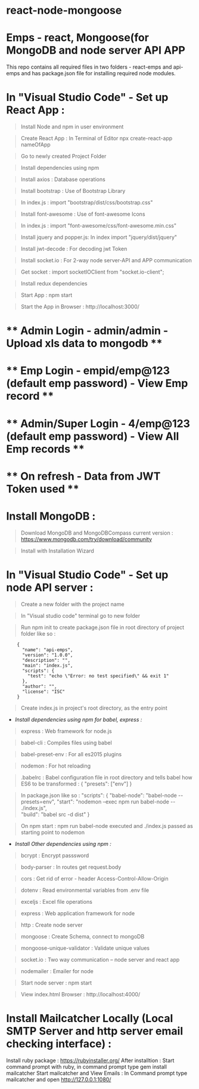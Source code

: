 # react-node-mongoose

# Emps - react, Mongoose(for MongoDB and node server API APP
This repo contains all required files in two folders - react-emps and api-emps and has package.json file for installing required node modules.


# **In "Visual Studio Code"  - Set up React App :**

> Install Node and npm in user environment

> Create React App : In Terminal of Editor npx create-react-app nameOfApp 

> Go to newly created Project Folder

> Install dependencies using npm

> Install axios : Database operations

> Install bootstrap : Use of Bootstrap Library

> In index.js : import "bootstrap/dist/css/bootstrap.css"

> Install font-awesome : Use of font-awesome Icons

> In index.js : import "font-awesome/css/font-awesome.min.css"

> Install jquery and popper.js: In index import "jquery/dist/jquery"

> Install jwt-decode : For decoding jwt Token

> Install socket.io : For 2-way node server-API  and APP communication

> Get socket : import socketIOClient from "socket.io-client";

> Install redux dependencies

> Start App : npm start 

> Start the App in Browser : http://localhost:3000/

# ** Admin Login - admin/admin - Upload xls data to mongodb **
# ** Emp Login - empid/emp@123 (default emp password) - View Emp record **
# ** Admin/Super Login - 4/emp@123 (default emp password) - View All Emp records **
# ** On refresh - Data from JWT Token used **


# **Install MongoDB :**

> Download MongoDB and MongoDBCompass current version : https://www.mongodb.com/try/download/community

> Install with Installation Wizard 
		
	
# **In "Visual Studio Code"  - Set up node API server :**

> Create a new folder with the project name

> In "Visual studio code" terminal go to new folder 

> Run npm init to create package.json file in root directory of project folder like so :

		{
		  "name": "api-emps",
		  "version": "1.0.0",
		  "description": "",
		  "main": "index.js",
		  "scripts": {
			"test": "echo \"Error: no test specified\" && exit 1"
		  },
		  "author": "",
		  "license": "ISC"
		}


> Create index.js in project's root directory, as the entry point

- *Install dependencies using npm for babel, express :*

> express : Web framework for node.js

> babel-cli : Compiles files using babel

> babel-preset-env : For all es2015 plugins	

> nodemon : For hot reloading 

> .babelrc : Babel configuration file in root directory and tells babel how ES6 to be transformed :
	{
		"presets": ["env"]
	}

> In package.json like so :
		  "scripts": 
			{
			"babel-node": "babel-node --presets=env",
			"start": "nodemon –exec
			npm run babel-node -- ./index.js",   
			"build": "babel src -d dist"
			}

> On npm start : npm run babel-node executed and ./index.js passed as starting point to nodemon 

- *Install Other dependencies using npm :*

> bcrypt : Encrypt passsword

> body-parser : In routes get request.body 

> cors : Get rid of error - header Access-Control-Allow-Origin

> dotenv : Read environmental variables from .env file

> exceljs : Excel file operations

> express : Web application framework for node

> http : Create node server

> mongoose : Create Schema, connect to mongoDB

> mongoose-unique-validator : Validate unique values 

> socket.io : Two way communication – node server and react app

> nodemailer :  Emailer for node

> Start node server : npm start

> View index.html Browser : http://localhost:4000/	

# **Install Mailcatcher Locally (Local SMTP Server and http server email checking interface) :**

Install ruby package : https://rubyinstaller.org/
After installtion : Start command prompt with ruby, in command prompt type gem install mailcatcher
Start mailcatcher and View Emails : In Command prompt type mailcatcher and open http://127.0.0.1:1080/
